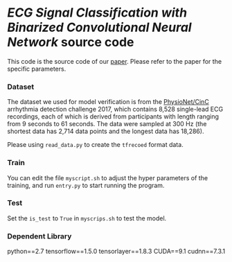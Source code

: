 # *ECG Signal Classification with Binarized Convolutional Neural Network* source code

This code is the source code of our [paper](https://www.sciencedirect.com/science/article/abs/pii/S0010482520301682). Please refer to the paper for the specific parameters.

### Dataset

The dataset we used for model verification is from the [PhysioNet/CinC](https://physionet.org/content/challenge-2017/1.0.0/) arrhythmia detection challenge 2017, which contains 8,528 single-lead ECG recordings, each of which is derived from participants with length ranging from 9 seconds to 61 seconds. The data were sampled at 300 Hz (the shortest data has 2,714 data points and the longest data has 18,286).

Please using `read_data.py` to create the `tfrecoed` format data.

### Train

You can edit the file `myscript.sh` to adjust the hyper parameters of the training, and run `entry.py` to start running the program.

### Test

Set the `is_test` to `True` in `myscrips.sh` to test the model.

### Dependent Library

python==2.7
tensorflow==1.5.0
tensorlayer==1.8.3
CUDA==9.1
cudnn==7.3.1
